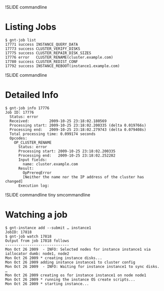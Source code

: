 !SLIDE commandline

# Listing Jobs

    $ gnt-job list
    17771 success INSTANCE_QUERY_DATA
    17773 success CLUSTER_VERIFY_DISKS
    17775 success CLUSTER_REPAIR_DISK_SIZES
    17776 error   CLUSTER_RENAME(cluster.example.com)
    17780 success CLUSTER_REDIST_CONF
    17792 success INSTANCE_REBOOT(instance1.example.com)

!SLIDE commandline

# Detailed Info

    $ gnt-job info 17776
    Job ID: 17776
      Status: error
      Received:         2009-10-25 23:18:02.180569
      Processing start: 2009-10-25 23:18:02.200335 (delta 0.019766s)
      Processing end:   2009-10-25 23:18:02.279743 (delta 0.079408s)
      Total processing time: 0.099174 seconds
      Opcodes:
        OP_CLUSTER_RENAME
          Status: error
          Processing start: 2009-10-25 23:18:02.200335
          Processing end:   2009-10-25 23:18:02.252282
          Input fields:
            name: cluster.example.com
          Result:
            OpPrereqError
            [Neither the name nor the IP address of the cluster has changed]
          Execution log:

!SLIDE commandline tiny smcommandline

# Watching a job

    $ gnt-instance add --submit … instance1
    JobID: 17818
    $ gnt-job watch 17818
    Output from job 17818 follows
    -----------------------------
    Mon Oct 26 2009  - INFO: Selected nodes for instance instance1 via iallocator dumb: node1, node2
    Mon Oct 26 2009 * creating instance disks...
    Mon Oct 26 2009 adding instance instance1 to cluster config
    Mon Oct 26 2009  - INFO: Waiting for instance instance1 to sync disks.
    …
    Mon Oct 26 2009 creating os for instance instance1 on node node1
    Mon Oct 26 2009 * running the instance OS create scripts...
    Mon Oct 26 2009 * starting instance...

